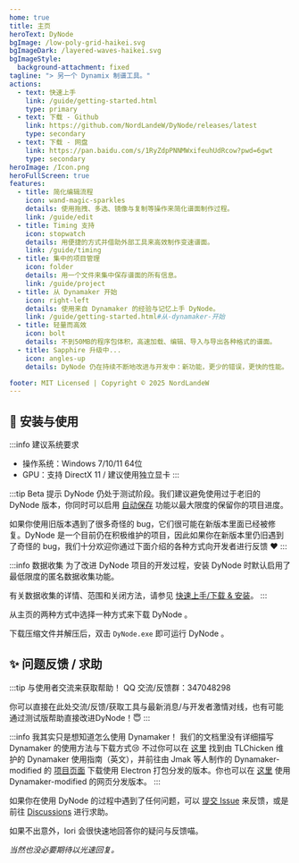 ```yaml
---
home: true
title: 主页
heroText: DyNode
bgImage: /low-poly-grid-haikei.svg
bgImageDark: /layered-waves-haikei.svg
bgImageStyle:
  background-attachment: fixed
tagline: "> 另一个 Dynamix 制谱工具。"
actions:
  - text: 快速上手
    link: /guide/getting-started.html
    type: primary
  - text: 下载 - Github
    link: https://github.com/NordLandeW/DyNode/releases/latest
    type: secondary
  - text: 下载 - 网盘
    link: https://pan.baidu.com/s/1RyZdpPNNMWxifeuhUdRcow?pwd=6gwt
    type: secondary
heroImage: /Icon.png
heroFullScreen: true
features:
  - title: 简化编辑流程
    icon: wand-magic-sparkles
    details: 使用拖拽、多选、镜像与复制等操作来简化谱面制作过程。 
    link: /guide/edit
  - title: Timing 支持
    icon: stopwatch
    details: 用便捷的方式并借助外部工具来高效制作变速谱面。
    link: /guide/timing
  - title: 集中的项目管理
    icon: folder
    details: 用一个文件来集中保存谱面的所有信息。
    link: /guide/project
  - title: 从 Dynamaker 开始
    icon: right-left
    details: 使用来自 Dynamaker 的经验与记忆上手 DyNode。
    link: /guide/getting-started.html#从-dynamaker-开始
  - title: 轻量而高效
    icon: bolt
    details: 不到50MB的程序包体积，高速加载、编辑、导入与导出各种格式的谱面。
  - title: Sapphire 升级中...
    icon: angles-up
    details: DyNode 仍在持续不断地改进与开发中：新功能，更少的错误，更快的性能。

footer: MIT Licensed | Copyright © 2025 NordLandeW
---
```



## 🚀 安装与使用
:::info 建议系统要求
* 操作系统：Windows 7/10/11 64位
* GPU：支持 DirectX 11 / 建议使用独立显卡
:::

:::tip Beta 提示
DyNode 仍处于测试阶段。我们建议避免使用过于老旧的 DyNode 版本，你同时可以启用 [自动保存](guide/edit.md#自动保存项目) 功能以最大限度的保留你的项目进度。

如果你使用旧版本遇到了很多奇怪的 bug，它们很可能在新版本里面已经被修复。DyNode 是一个目前仍在积极维护的项目，因此如果你在新版本里仍旧遇到了奇怪的 bug，我们十分欢迎你通过下面介绍的各种方式向开发者进行反馈 ❤
:::

:::info 数据收集
为了改进 DyNode 项目的开发过程，安装 DyNode 时默认启用了最低限度的匿名数据收集功能。

有关数据收集的详情、范围和关闭方法，请参见 [快速上手/下载 & 安装](guide/getting-started.md)。
:::

从主页的两种方式中选择一种方式来下载 DyNode 。

下载压缩文件并解压后，双击 `DyNode.exe` 即可运行 DyNode 。

## ✨ 问题反馈 / 求助

:::tip 与使用者交流来获取帮助！
QQ 交流/反馈群：347048298

你可以直接在此处交流/反馈/获取工具与最新消息/与开发者激情对线，也有可能通过测试版帮助直接改进DyNode！😇
:::

:::info 我其实只是想知道怎么使用 Dynamaker！
我们的文档里没有详细描写 Dynamaker 的使用方法与下载方式😢 不过你可以在 [这里](https://tlchicken.github.io/dynamaker-guide/) 找到由 TLChicken 维护的 Dynamaker 使用指南（英文），并前往由 Jmak 等人制作的 Dynamaker-modified 的 [项目页面](https://github.com/jmakxd/dynamaker-modified) 下载使用 Electron 打包分发的版本。你也可以在 [这里](https://dym.iorinn.moe/app/src) 使用 Dynamaker-modified 的网页分发版本。
:::

如果你在使用 DyNode 的过程中遇到了任何问题，可以 [提交 Issue](https://github.com/NordLandeW/DyNode/issues/new) 来反馈，或是前往 [Discussions](https://github.com/NordLandeW/DyNode/discussions) 进行求助。

如果不出意外，$\text{Iori}$ 会很快速地回答你的疑问与反馈喵。

*当然也没必要期待以光速回复。*
